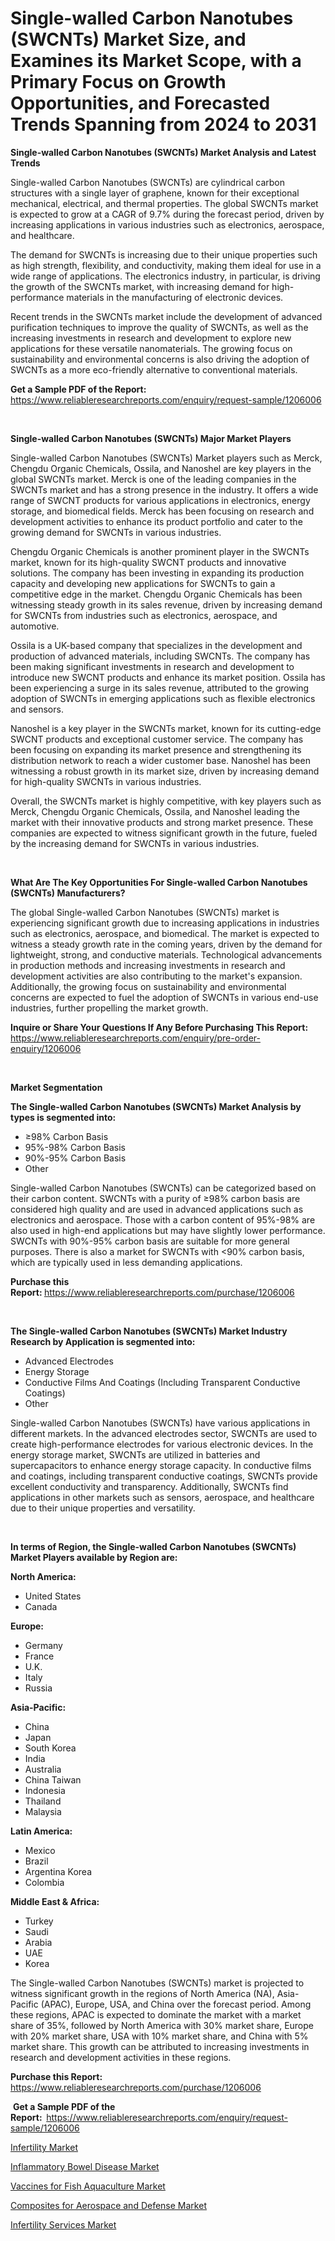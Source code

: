 <p><h1>Single-walled Carbon Nanotubes (SWCNTs) Market Size, and Examines its Market Scope, with a Primary Focus on Growth Opportunities, and Forecasted Trends Spanning from 2024 to 2031</h1></p><p><strong>Single-walled Carbon Nanotubes (SWCNTs) Market Analysis and Latest Trends</strong></p>
<p><p>Single-walled Carbon Nanotubes (SWCNTs) are cylindrical carbon structures with a single layer of graphene, known for their exceptional mechanical, electrical, and thermal properties. The global SWCNTs market is expected to grow at a CAGR of 9.7% during the forecast period, driven by increasing applications in various industries such as electronics, aerospace, and healthcare.</p><p>The demand for SWCNTs is increasing due to their unique properties such as high strength, flexibility, and conductivity, making them ideal for use in a wide range of applications. The electronics industry, in particular, is driving the growth of the SWCNTs market, with increasing demand for high-performance materials in the manufacturing of electronic devices.</p><p>Recent trends in the SWCNTs market include the development of advanced purification techniques to improve the quality of SWCNTs, as well as the increasing investments in research and development to explore new applications for these versatile nanomaterials. The growing focus on sustainability and environmental concerns is also driving the adoption of SWCNTs as a more eco-friendly alternative to conventional materials.</p></p>
<p><strong>Get a Sample PDF of the Report:&nbsp;</strong> <a href="https://www.reliableresearchreports.com/enquiry/request-sample/1206006">https://www.reliableresearchreports.com/enquiry/request-sample/1206006</a></p>
<p>&nbsp;</p>
<p><strong>Single-walled Carbon Nanotubes (SWCNTs) Major Market Players</strong></p>
<p><p>Single-walled Carbon Nanotubes (SWCNTs) Market players such as Merck, Chengdu Organic Chemicals, Ossila, and Nanoshel are key players in the global SWCNTs market. Merck is one of the leading companies in the SWCNTs market and has a strong presence in the industry. It offers a wide range of SWCNT products for various applications in electronics, energy storage, and biomedical fields. Merck has been focusing on research and development activities to enhance its product portfolio and cater to the growing demand for SWCNTs in various industries.</p><p>Chengdu Organic Chemicals is another prominent player in the SWCNTs market, known for its high-quality SWCNT products and innovative solutions. The company has been investing in expanding its production capacity and developing new applications for SWCNTs to gain a competitive edge in the market. Chengdu Organic Chemicals has been witnessing steady growth in its sales revenue, driven by increasing demand for SWCNTs from industries such as electronics, aerospace, and automotive.</p><p>Ossila is a UK-based company that specializes in the development and production of advanced materials, including SWCNTs. The company has been making significant investments in research and development to introduce new SWCNT products and enhance its market position. Ossila has been experiencing a surge in its sales revenue, attributed to the growing adoption of SWCNTs in emerging applications such as flexible electronics and sensors.</p><p>Nanoshel is a key player in the SWCNTs market, known for its cutting-edge SWCNT products and exceptional customer service. The company has been focusing on expanding its market presence and strengthening its distribution network to reach a wider customer base. Nanoshel has been witnessing a robust growth in its market size, driven by increasing demand for high-quality SWCNTs in various industries.</p><p>Overall, the SWCNTs market is highly competitive, with key players such as Merck, Chengdu Organic Chemicals, Ossila, and Nanoshel leading the market with their innovative products and strong market presence. These companies are expected to witness significant growth in the future, fueled by the increasing demand for SWCNTs in various industries.</p></p>
<p>&nbsp;</p>
<p><strong>What Are The Key Opportunities For Single-walled Carbon Nanotubes (SWCNTs) Manufacturers?</strong></p>
<p><p>The global Single-walled Carbon Nanotubes (SWCNTs) market is experiencing significant growth due to increasing applications in industries such as electronics, aerospace, and biomedical. The market is expected to witness a steady growth rate in the coming years, driven by the demand for lightweight, strong, and conductive materials. Technological advancements in production methods and increasing investments in research and development activities are also contributing to the market's expansion. Additionally, the growing focus on sustainability and environmental concerns are expected to fuel the adoption of SWCNTs in various end-use industries, further propelling the market growth.</p></p>
<p><strong>Inquire or Share Your Questions If Any Before Purchasing This Report:</strong> <a href="https://www.reliableresearchreports.com/enquiry/pre-order-enquiry/1206006">https://www.reliableresearchreports.com/enquiry/pre-order-enquiry/1206006</a></p>
<p>&nbsp;</p>
<p><strong>Market Segmentation</strong></p>
<p><strong>The Single-walled Carbon Nanotubes (SWCNTs) Market Analysis by types is segmented into:</strong></p>
<p><ul><li>≥98% Carbon Basis</li><li>95%-98% Carbon Basis</li><li>90%-95% Carbon Basis</li><li>Other</li></ul></p>
<p><p>Single-walled Carbon Nanotubes (SWCNTs) can be categorized based on their carbon content. SWCNTs with a purity of ≥98% carbon basis are considered high quality and are used in advanced applications such as electronics and aerospace. Those with a carbon content of 95%-98% are also used in high-end applications but may have slightly lower performance. SWCNTs with 90%-95% carbon basis are suitable for more general purposes. There is also a market for SWCNTs with <90% carbon basis, which are typically used in less demanding applications.</p></p>
<p><strong>Purchase this Report:&nbsp;</strong><a href="https://www.reliableresearchreports.com/purchase/1206006">https://www.reliableresearchreports.com/purchase/1206006</a></p>
<p>&nbsp;</p>
<p><strong>The Single-walled Carbon Nanotubes (SWCNTs) Market Industry Research by Application is segmented into:</strong></p>
<p><ul><li>Advanced Electrodes</li><li>Energy Storage</li><li>Conductive Films And Coatings (Including Transparent Conductive Coatings)</li><li>Other</li></ul></p>
<p><p>Single-walled Carbon Nanotubes (SWCNTs) have various applications in different markets. In the advanced electrodes sector, SWCNTs are used to create high-performance electrodes for various electronic devices. In the energy storage market, SWCNTs are utilized in batteries and supercapacitors to enhance energy storage capacity. In conductive films and coatings, including transparent conductive coatings, SWCNTs provide excellent conductivity and transparency. Additionally, SWCNTs find applications in other markets such as sensors, aerospace, and healthcare due to their unique properties and versatility.</p></p>
<p>&nbsp;</p>
<p><strong>In terms of Region, the Single-walled Carbon Nanotubes (SWCNTs) Market Players available by Region are:</strong></p>
<p>
    <p> <strong> North America: </strong>
        <ul>
            <li>United States</li>
            <li>Canada</li>
        </ul>
        </p> 
    <p> <strong> Europe: </strong>
        <ul>
            <li>Germany</li>
            <li>France</li>
            <li>U.K.</li>
            <li>Italy</li>
            <li>Russia</li>
        </ul>
        </p> 
    <p> <strong> Asia-Pacific: </strong>
        <ul>
            <li>China</li>
            <li>Japan</li>
            <li>South Korea</li>
            <li>India</li>
            <li>Australia</li>
            <li>China Taiwan</li>
            <li>Indonesia</li>
            <li>Thailand</li>
            <li>Malaysia</li>
        </ul>
        </p> 
    <p> <strong> Latin America: </strong>
        <ul>
            <li>Mexico</li>
            <li>Brazil</li>
            <li>Argentina Korea</li>
            <li>Colombia</li>
        </ul>
        </p> 
    <p> <strong> Middle East & Africa: </strong>
        <ul>
            <li>Turkey</li>
            <li>Saudi</li>
            <li>Arabia</li>
            <li>UAE</li>
            <li>Korea</li>
        </ul>
    </p>
    </p>
<p><p>The Single-walled Carbon Nanotubes (SWCNTs) market is projected to witness significant growth in the regions of North America (NA), Asia-Pacific (APAC), Europe, USA, and China over the forecast period. Among these regions, APAC is expected to dominate the market with a market share of 35%, followed by North America with 30% market share, Europe with 20% market share, USA with 10% market share, and China with 5% market share. This growth can be attributed to increasing investments in research and development activities in these regions.</p></p>
<p><strong>Purchase this Report: </strong><a href="https://www.reliableresearchreports.com/purchase/1206006">https://www.reliableresearchreports.com/purchase/1206006</a></p>
<p>&nbsp;<strong>Get a Sample PDF of the Report:&nbsp;&nbsp;</strong><a href="https://www.reliableresearchreports.com/enquiry/request-sample/1206006">https://www.reliableresearchreports.com/enquiry/request-sample/1206006</a></p>
<p><strong></strong></p>
<p><p><a href="https://medium.com/@gloriariley1968/infertility-market-insights-into-market-cagr-market-trends-and-growth-strategies-d1d2639b16ad">Infertility Market</a></p><p><a href="https://medium.com/@anndavis1924/inflammatory-bowel-disease-market-size-and-market-trends-complete-industry-overview-2024-to-2031-392f237ab14b">Inflammatory Bowel Disease Market</a></p><p><a href="https://github.com/mancsybtousav/Market-Research-Report-List-1/blob/main/vaccines-for-fish-aquaculture-market.md">Vaccines for Fish Aquaculture Market</a></p><p><a href="https://github.com/AKSHATREPORTPRIME/Market-Research-Report-List-3/blob/main/composites-for-aerospace-and-defense-market.md">Composites for Aerospace and Defense Market</a></p><p><a href="https://medium.com/@gloriariley1968/infertility-services-market-the-key-to-successful-business-strategy-forecast-till-2031-72262e66efa3">Infertility Services Market</a></p></p>